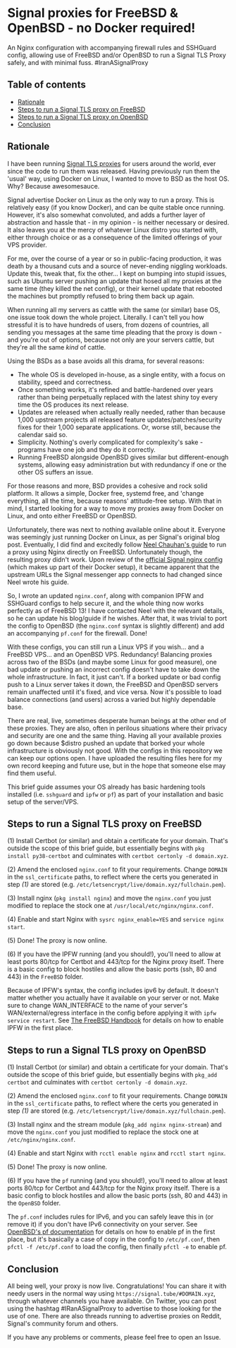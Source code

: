 # Signal proxies for FreeBSD & OpenBSD - no Docker required!

An Nginx configuration with accompanying firewall rules and SSHGuard config, allowing use of FreeBSD and/or OpenBSD to run a Signal TLS Proxy safely, and with minimal fuss. #IranASignalProxy

## Table of contents
- [Rationale](#rationale)
- [Steps to run a Signal TLS proxy on FreeBSD](#steps-to-run-a-signal-tls-proxy-on-freebsd)
- [Steps to run a Signal TLS proxy on OpenBSD](#steps-to-run-a-signal-tls-proxy-on-openbsd)
- [Conclusion](#conclusion)

## Rationale

I have been running [Signal TLS proxies](https://signal.org/blog/help-iran-reconnect/) for users around the world, ever since the code to run them was released. Having previously run them the 'usual' way, using Docker on Linux, I wanted to move to BSD as the host OS. Why? Because awesomesauce. 

Signal advertise Docker on Linux as the only way to run a proxy. This is relatively easy (if you know Docker), and can be quite stable once running. However, it's also somewhat convoluted, and adds a further layer of abstraction and hassle that - in my opinion - is neither necessary or desired. It also leaves you at the mercy of whatever Linux distro you started with, either through choice or as a consequence of the limited offerings of your VPS provider. 

For me, over the course of a year or so in public-facing production, it was death by a thousand cuts and a source of never-ending niggling workloads. Update this, tweak that, fix the other... I kept on bumping into stupid issues, such as Ubuntu server pushing an update that hosed all my proxies at the same time (they killed the net config), or their kernel update that rebooted the machines but promptly refused to bring them back up again.

When running all my servers as cattle with the same (or similar) base OS, one issue took down the whole project. Literally. I can't tell you how stressful it is to have hundreds of users, from dozens of countries, all sending you messages at the same time pleading that the proxy is down - and you're out of options, because not only are your servers cattle, but they're all the same *kind* of cattle.

Using the BSDs as a base avoids all this drama, for several reasons: 

* The whole OS is developed in-house, as a single entity, with a focus on stability, speed and correctness. 
* Once something works, it's refined and battle-hardened over years rather than being perpetually replaced with the latest shiny toy every time the OS produces its next release. 
* Updates are released when actually really needed, rather than because 1,000 upstream projects all released feature updates/patches/security fixes for their 1,000 separate applications. Or, worse still, because the calendar said so.
* Simplicity. Nothing's overly complicated for complexity's sake - programs have one job and they do it correctly.  
* Running FreeBSD alongside OpenBSD gives similar but different-enough systems, allowing easy administration but with redundancy if one or the other OS suffers an issue. 

For those reasons and more, BSD provides a cohesive and rock solid platform. It allows a simple, Docker free, systemd free, and 'change everything, all the time, because reasons' attitude-free setup. With that in mind, I started looking for a way to move my proxies away from Docker on Linux, and onto either FreeBSD or OpenBSD. 

Unfortunately, there was next to nothing available online about it. Everyone was seemingly just running Docker on Linux, as per Signal's original blog post. Eventually, I did find and excitedly follow [Neel Chauhan's guide](https://www.neelc.org/posts/freebsd-signal-proxy/) to run a proxy using Nginx directly on FreeBSD. Unfortunately though, the resulting proxy didn't work. Upon review of the [official Signal nginx config](https://github.com/signalapp/Signal-TLS-Proxy/blob/master/data/nginx-relay/nginx.conf) (which makes up part of their Docker setup), it became apparent that the upstream URLs the Signal messenger app connects to had changed since Neel wrote his guide. 

So, I wrote an updated `nginx.conf`, along with companion IPFW and SSHGuard configs to help secure it, and the whole thing now works perfectly as of FreeBSD 13! I have contacted Neel with the relevant details, so he can update his blog/guide if he wishes. After that, it was trivial to port the config to OpenBSD (the `nginx.conf` syntax is slightly different) and add an accompanying `pf.conf` for the firewall. Done!

With these configs, you can still run a Linux VPS if you wish... and a FreeBSD VPS... and an OpenBSD VPS. Redundancy! Balancing proxies across two of the BSDs (and maybe some Linux for good measure), one bad update or pushing an incorrect config doesn't have to take down the whole infrastructure. In fact, it just can't. If a borked update or bad config push to a Linux server takes it down, the FreeBSD and OpenBSD servers remain unaffected until it's fixed, and vice versa. Now it's possible to load balance connections (and users) across a varied but highly dependable base. 

There are real, live, sometimes desperate human beings at the other end of these proxies. They are also, often in perilous situations where their privacy and security are one and the same thing. Having all your available proxies go down because $distro pushed an update that borked your whole infrastructure is obviously not good. With the configs in this repository we can keep our options open. I have uploaded the resulting files here for my own record keeping and future use, but in the hope that someone else may find them useful. 

This brief guide assumes your OS already has basic hardening tools installed (i.e. `sshguard` and `ipfw` or `pf`) as part of your installation and basic setup of the server/VPS. 

## Steps to run a Signal TLS proxy on FreeBSD

(1) Install Certbot (or similar) and obtain a certificate for your domain. That's outside the scope of this brief guide, but essentially begins with `pkg install py38-certbot` and culminates with `certbot certonly -d domain.xyz`. 

(2) Amend the enclosed `nginx.conf` to fit your requirements. Change `DOMAIN` in the `ssl_certificate` paths, to reflect where the certs you generated in step *(1)* are stored (e.g. `/etc/letsencrypt/live/domain.xyz/fullchain.pem`).

(3) Install nginx (`pkg install nginx`) and move the `nginx.conf` you just modified to replace the stock one at `/usr/local/etc/nginx/nginx.conf`. 

(4) Enable and start Nginx with `sysrc nginx_enable=YES` and `service nginx start`. 

(5) Done! The proxy is now online. 

(6) If you have the IPFW running (and you should!), you'll need to allow at least ports 80/tcp for Certbot and 443/tcp for the Nginx proxy itself. There is a basic config to block hostiles and allow the basic ports (ssh, 80 and 443) in the `FreeBSD` folder.  

Because of IPFW's syntax, the config includes ipv6 by default. It doesn't matter whether you actually have it available on your server or not. Make sure to change WAN_INTERFACE to the name of your server's WAN/external/egress interface in the config before applying it with `ipfw service restart`. See [The FreeBSD Handbook](https://docs.freebsd.org/en/books/handbook/firewalls/#firewalls-ipfw) for details on how to enable IPFW in the first place.  

## Steps to run a Signal TLS proxy on OpenBSD

(1) Install Certbot (or similar) and obtain a certificate for your domain. That's outside the scope of this brief guide, but essentially begins with `pkg_add certbot` and culminates with `certbot certonly -d domain.xyz`.

(2) Amend the enclosed `nginx.conf` to fit your requirements. Change `DOMAIN` in the `ssl_certificate` paths, to reflect where the certs you generated in step *(1)* are stored (e.g. `/etc/letsencrypt/live/domain.xyz/fullchain.pem`).

(3) Install nginx and the stream module (`pkg_add nginx nginx-stream`) and move the `nginx.conf` you just modified to replace the stock one at `/etc/nginx/nginx.conf`. 

(4) Enable and start Nginx with `rcctl enable nginx` and `rcctl start nginx`. 

(5) Done! The proxy is now online. 

(6) If you have the `pf` running (and you should!), you'll need to allow at least ports 80/tcp for Certbot and 443/tcp for the Nginx proxy itself. There is a basic config to block hostiles and allow the basic ports (ssh, 80 and 443) in the `OpenBSD` folder.  

The `pf.conf` includes rules for IPv6, and you can safely leave this in (or remove it) if you don't have IPv6 connectivity on your server. See [OpenBSD's pf documentation](https://www.openbsd.org/faq/pf/) for details on how to enable pf in the first place, but it's basically a case of copy in the config to `/etc/pf.conf`, then `pfctl -f /etc/pf.conf` to load the config, then finally `pfctl -e` to enable pf.  

## Conclusion

All being well, your proxy is now live. Congratulations! You can share it with needy users in the normal way using `https://signal.tube/#DOMAIN.xyz`, through whatever channels you have available. On Twitter, you can post using the hashtag #IRanASignalProxy to advertise to those looking for the use of one. There are also threads running to advertise proxies on Reddit, Signal's community forum and others. 

If you have any problems or comments, please feel free to open an Issue. 
